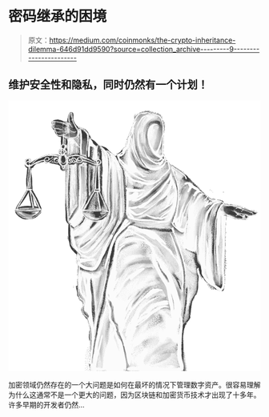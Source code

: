 # 密码继承的困境

> 原文：<https://medium.com/coinmonks/the-crypto-inheritance-dilemma-646d91dd9590?source=collection_archive---------9----------------------->

## 维护安全性和隐私，同时仍然有一个计划！

![](img/897fc8a51cb0dabea0e1a4fafce6f560.png)

加密领域仍然存在的一个大问题是如何在最坏的情况下管理数字资产。很容易理解为什么这通常不是一个更大的问题，因为区块链和加密货币技术才出现了十多年。许多早期的开发者仍然…